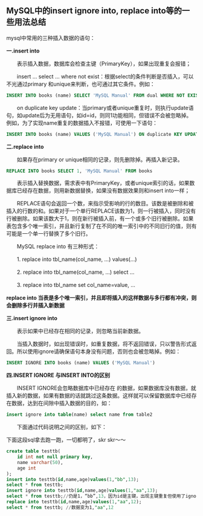 ## MySQL中的insert ignore into, replace into等的一些用法总结

mysql中常用的三种插入数据的语句：

**一.insert into**

　　表示插入数据，数据库会检查主键（PrimaryKey），如果出现重复会报错；

　　insert … select … where not exist：根据select的条件判断是否插入，可以不光通过primary 和unique来判断，也可通过其它条件。例如：

```sql
INSERT INTO books (name) SELECT 'MySQL Manual' FROM dual WHERE NOT EXISTS (SELECT id FROM books WHERE id = 1)
```

　　on duplicate key update：当primary或者unique重复时，则执行update语句，如update后为无用语句，如id=id，则同1功能相同，但错误不会被忽略掉。例如，为了实现name重复的数据插入不报错，可使用一下语句：

```sql
INSERT INTO books (name) VALUES ('MySQL Manual') ON duplicate KEY UPDATE id = id
```

 

**二.replace into**

　　如果存在primary or unique相同的记录，则先删除掉。再插入新记录。

```sql
REPLACE INTO books SELECT 1, 'MySQL Manual' FROM books
```

　　表示插入替换数据，需求表中有PrimaryKey，或者unique索引的话，如果数据库已经存在数据，则用新数据替换，如果没有数据效果则和insert into一样；

　　REPLACE语句会返回一个数，来指示受影响的行的数目。该数是被删除和被插入的行数的和。如果对于一个单行REPLACE该数为1，则一行被插入，同时没有行被删除。如果该数大于1，则在新行被插入前，有一个或多个旧行被删除。如果表包含多个唯一索引，并且新行复制了在不同的唯一索引中的不同旧行的值，则有可能是一个单一行替换了多个旧行。

　　MySQL replace into 有三种形式：

　　1. replace into tbl_name(col_name, ...) values(...)

　　2. replace into tbl_name(col_name, ...) select ...

　　3. replace into tbl_name set col_name=value, ...

**replace into 当表是多个唯一索引，并且即将插入的这样数据与多行都有冲突，则会删除多行并插入新数据** 

**三.insert ignore into**

　　表示如果中已经存在相同的记录，则忽略当前新数据。

　　当插入数据时，如出现错误时，如重复数据，将不返回错误，只以警告形式返回。所以使用ignore请确保语句本身没有问题，否则也会被忽略掉。例如：

```sql
INSERT IGNORE INTO books (name) VALUES ('MySQL Manual')
```

 

**四.INSERT IGNORE 与INSERT INTO的区别**

　　INSERT IGNORE会忽略数据库中已经存在 的数据，如果数据库没有数据，就插入新的数据，如果有数据的话就跳过这条数据。这样就可以保留数据库中已经存在数据，达到在间隙中插入数据的目的，如：

```sql
insert ignore into table(name) select name from table2
```

　　下面通过代码说明之间的区别，如下：

下面这段sql拿去跑一跑，一切都明了，skr skr～～

```sql
create table testtb(
    id int not null primary key,
    name varchar(50),
    age int
);
insert into testtb(id,name,age)values(1,"bb",13);
select * from testtb;
insert ignore into testtb(id,name,age)values(1,"aa",13);
select * from testtb;//仍是1，“bb”,13，因为id是主键，出现主键重复但使用了ignore则错误被忽略
replace into testtb(id,name,age)values(1,"aa",12);
select * from testtb; //数据变为1,"aa",12
```

 